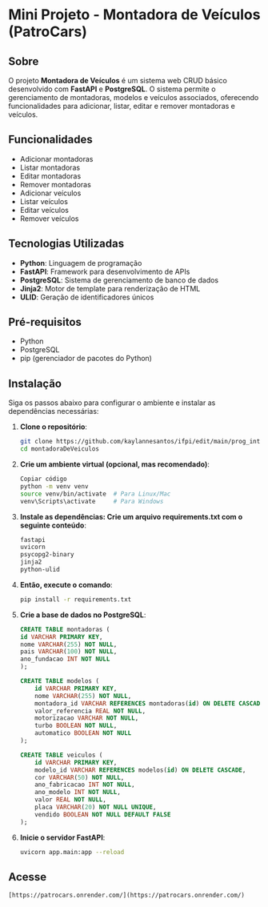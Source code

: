 # Mini Projeto - Montadora de Veículos (PatroCars)

## Sobre

O projeto **Montadora de Veículos** é um sistema web CRUD básico desenvolvido com **FastAPI** e **PostgreSQL**. O sistema permite o gerenciamento de montadoras, modelos e veículos associados, oferecendo funcionalidades para adicionar, listar, editar e remover montadoras e veículos.

## Funcionalidades

- Adicionar montadoras
- Listar montadoras
- Editar montadoras
- Remover montadoras
- Adicionar veículos
- Listar veículos
- Editar veículos
- Remover veículos

## Tecnologias Utilizadas

- **Python**: Linguagem de programação
- **FastAPI**: Framework para desenvolvimento de APIs
- **PostgreSQL**: Sistema de gerenciamento de banco de dados
- **Jinja2**: Motor de template para renderização de HTML
- **ULID**: Geração de identificadores únicos

## Pré-requisitos

- Python
- PostgreSQL
- pip (gerenciador de pacotes do Python)

## Instalação

Siga os passos abaixo para configurar o ambiente e instalar as dependências necessárias:

1. **Clone o repositório**:
   ```bash
   git clone https://github.com/kaylannesantos/ifpi/edit/main/prog_internetII-2024.2/patroCars
   cd montadoraDeVeiculos

2. **Crie um ambiente virtual (opcional, mas recomendado)**:
    ```bash
    Copiar código
    python -m venv venv
    source venv/bin/activate  # Para Linux/Mac
    venv\Scripts\activate     # Para Windows

3. **Instale as dependências: Crie um arquivo requirements.txt com o seguinte conteúdo**:
    ```bash
    fastapi
    uvicorn
    psycopg2-binary
    jinja2
    python-ulid
    
4. **Então, execute o comando**:
    ```bash
    pip install -r requirements.txt

5. **Crie a base de dados no PostgreSQL**:
    ```sql
    CREATE TABLE montadoras (
    id VARCHAR PRIMARY KEY,
    nome VARCHAR(255) NOT NULL,
    pais VARCHAR(100) NOT NULL,
    ano_fundacao INT NOT NULL
    );

    CREATE TABLE modelos (
        id VARCHAR PRIMARY KEY,
        nome VARCHAR(255) NOT NULL,
        montadora_id VARCHAR REFERENCES montadoras(id) ON DELETE CASCADE,
        valor_referencia REAL NOT NULL,
        motorizacao VARCHAR NOT NULL,
        turbo BOOLEAN NOT NULL,
        automatico BOOLEAN NOT NULL
    );

    CREATE TABLE veiculos (
        id VARCHAR PRIMARY KEY,
        modelo_id VARCHAR REFERENCES modelos(id) ON DELETE CASCADE,
        cor VARCHAR(50) NOT NULL,
        ano_fabricacao INT NOT NULL,
        ano_modelo INT NOT NULL,
        valor REAL NOT NULL,
        placa VARCHAR(20) NOT NULL UNIQUE,
        vendido BOOLEAN NOT NULL DEFAULT FALSE
    );
    ```

6. **Inicie o servidor FastAPI**:
    ```bash
    uvicorn app.main:app --reload

## Acesse 
    [https://patrocars.onrender.com/](https://patrocars.onrender.com/)

